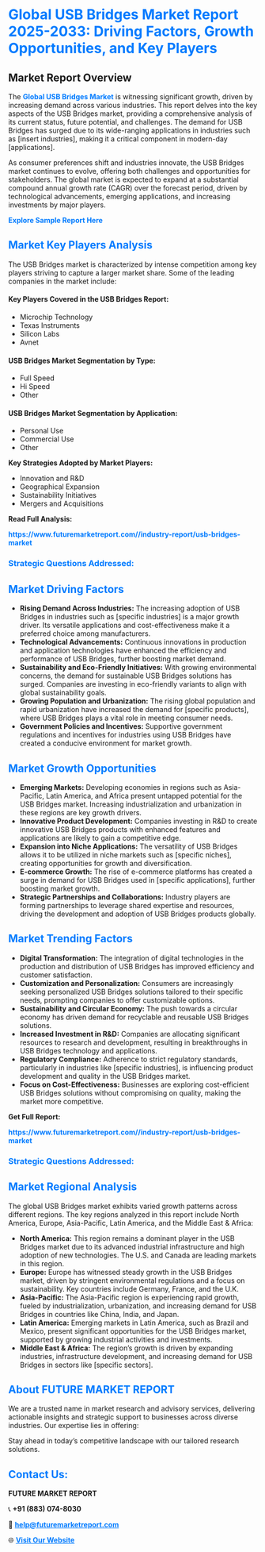 <h1 style="color: #007BFF;">Global USB Bridges Market Report 2025-2033: Driving Factors, Growth Opportunities, and Key Players</h1>

<section id="overview">
<h2>Market Report Overview</h2>
<p>The <a href="https://www.futuremarketreport.com//industry-report/usb-bridges-market" style="color: #007BFF; text-decoration: none;"><strong>Global USB Bridges Market</strong></a> is witnessing significant growth, driven by increasing demand across various industries. This report delves into the key aspects of the USB Bridges market, providing a comprehensive analysis of its current status, future potential, and challenges. The demand for USB Bridges has surged due to its wide-ranging applications in industries such as [insert industries], making it a critical component in modern-day [applications].</p>
<p>As consumer preferences shift and industries innovate, the USB Bridges market continues to evolve, offering both challenges and opportunities for stakeholders. The global market is expected to expand at a substantial compound annual growth rate (CAGR) over the forecast period, driven by technological advancements, emerging applications, and increasing investments by major players.</p>
</section>

<section id="overview">
<p><a href="https://www.futuremarketreport.com//request-sample/reportId=52274" style="color: #007BFF; text-decoration: none;"><strong>Explore Sample Report Here</strong></a></p>
</section>

<section id="key-players">
<h2 style="color: #007BFF;">Market Key Players Analysis</h2>
<p>The USB Bridges market is characterized by intense competition among key players striving to capture a larger market share. Some of the leading companies in the market include:</p>
<h4>Key Players Covered in the USB Bridges Report:</h4>
<ul><li>Microchip Technology</li><li>Texas Instruments</li><li>Silicon Labs</li><li>Avnet</li></ul>
<h4>USB Bridges Market Segmentation by Type:</h4>
<ul><li>Full Speed</li><li>Hi Speed</li><li>Other</li></ul>

<h4>USB Bridges Market Segmentation by Application:</h4>
<ul><li>Personal Use</li><li>Commercial Use</li><li>Other</li></ul>
<p><strong>Key Strategies Adopted by Market Players:</strong></p>
<ul>
<li>Innovation and R&D</li>
<li>Geographical Expansion</li>
<li>Sustainability Initiatives</li>
<li>Mergers and Acquisitions</li>
</ul>
</section>

<section>
<p><strong>Read Full Analysis: </strong></p><a href="https://www.futuremarketreport.com//industry-report/usb-bridges-market" style="color: #007BFF; text-decoration: none;"><strong>https://www.futuremarketreport.com//industry-report/usb-bridges-market</strong></a>
<h3 style="color: #007BFF;">Strategic Questions Addressed:</h3>
</section>

<section id="driving-factors">
<h2 style="color: #007BFF;">Market Driving Factors</h2>
<ul>
<li><strong>Rising Demand Across Industries:</strong> The increasing adoption of USB Bridges in industries such as [specific industries] is a major growth driver. Its versatile applications and cost-effectiveness make it a preferred choice among manufacturers.</li>
<li><strong>Technological Advancements:</strong> Continuous innovations in production and application technologies have enhanced the efficiency and performance of USB Bridges, further boosting market demand.</li>
<li><strong>Sustainability and Eco-Friendly Initiatives:</strong> With growing environmental concerns, the demand for sustainable USB Bridges solutions has surged. Companies are investing in eco-friendly variants to align with global sustainability goals.</li>
<li><strong>Growing Population and Urbanization:</strong> The rising global population and rapid urbanization have increased the demand for [specific products], where USB Bridges plays a vital role in meeting consumer needs.</li>
<li><strong>Government Policies and Incentives:</strong> Supportive government regulations and incentives for industries using USB Bridges have created a conducive environment for market growth.</li>
</ul>
</section>

<section id="growth-opportunities">
<h2 style="color: #007BFF;">Market Growth Opportunities</h2>
<ul>
<li><strong>Emerging Markets:</strong> Developing economies in regions such as Asia-Pacific, Latin America, and Africa present untapped potential for the USB Bridges market. Increasing industrialization and urbanization in these regions are key growth drivers.</li>
<li><strong>Innovative Product Development:</strong> Companies investing in R&D to create innovative USB Bridges products with enhanced features and applications are likely to gain a competitive edge.</li>
<li><strong>Expansion into Niche Applications:</strong> The versatility of USB Bridges allows it to be utilized in niche markets such as [specific niches], creating opportunities for growth and diversification.</li>
<li><strong>E-commerce Growth:</strong> The rise of e-commerce platforms has created a surge in demand for USB Bridges used in [specific applications], further boosting market growth.</li>
<li><strong>Strategic Partnerships and Collaborations:</strong> Industry players are forming partnerships to leverage shared expertise and resources, driving the development and adoption of USB Bridges products globally.</li>
</ul>
</section>

<section id="trending-factors">
<h2 style="color: #007BFF;">Market Trending Factors</h2>
<ul>
<li><strong>Digital Transformation:</strong> The integration of digital technologies in the production and distribution of USB Bridges has improved efficiency and customer satisfaction.</li>
<li><strong>Customization and Personalization:</strong> Consumers are increasingly seeking personalized USB Bridges solutions tailored to their specific needs, prompting companies to offer customizable options.</li>
<li><strong>Sustainability and Circular Economy:</strong> The push towards a circular economy has driven demand for recyclable and reusable USB Bridges solutions.</li>
<li><strong>Increased Investment in R&D:</strong> Companies are allocating significant resources to research and development, resulting in breakthroughs in USB Bridges technology and applications.</li>
<li><strong>Regulatory Compliance:</strong> Adherence to strict regulatory standards, particularly in industries like [specific industries], is influencing product development and quality in the USB Bridges market.</li>
<li><strong>Focus on Cost-Effectiveness:</strong> Businesses are exploring cost-efficient USB Bridges solutions without compromising on quality, making the market more competitive.</li>
</ul>
</section>

<section>
<p><strong>Get Full Report: </strong></p><a href="https://www.futuremarketreport.com//industry-report/usb-bridges-market" style="color: #007BFF; text-decoration: none;"><strong>https://www.futuremarketreport.com//industry-report/usb-bridges-market</strong></a>
<h3 style="color: #007BFF;">Strategic Questions Addressed:</h3>
</section>


<section id="regional-analysis">
<h2 style="color: #007BFF;">Market Regional Analysis</h2>
<p>The global USB Bridges market exhibits varied growth patterns across different regions. The key regions analyzed in this report include North America, Europe, Asia-Pacific, Latin America, and the Middle East & Africa:</p>
<ul>
<li><strong>North America:</strong> This region remains a dominant player in the USB Bridges market due to its advanced industrial infrastructure and high adoption of new technologies. The U.S. and Canada are leading markets in this region.</li>
<li><strong>Europe:</strong> Europe has witnessed steady growth in the USB Bridges market, driven by stringent environmental regulations and a focus on sustainability. Key countries include Germany, France, and the U.K.</li>
<li><strong>Asia-Pacific:</strong> The Asia-Pacific region is experiencing rapid growth, fueled by industrialization, urbanization, and increasing demand for USB Bridges in countries like China, India, and Japan.</li>
<li><strong>Latin America:</strong> Emerging markets in Latin America, such as Brazil and Mexico, present significant opportunities for the USB Bridges market, supported by growing industrial activities and investments.</li>
<li><strong>Middle East & Africa:</strong> The region’s growth is driven by expanding industries, infrastructure development, and increasing demand for USB Bridges in sectors like [specific sectors].</li>
</ul>
</section>

<footer>
<h2 style="color: #007BFF;">About FUTURE MARKET REPORT</h2>
<p>We are a trusted name in market research and advisory services, delivering actionable insights and strategic support to businesses across diverse industries. Our expertise lies in offering:</p>

<p>Stay ahead in today’s competitive landscape with our tailored research solutions.</p>

<h2 style="color: #007BFF;">Contact Us:</h2>
<p><strong>FUTURE MARKET REPORT</strong></p>
<p>📞 <strong>+91 (883) 074-8030</strong></p>
<p>📧 <strong><a href="mailto:help@futuremarketreport.com" style="color: #007BFF;">help@futuremarketreport.com</a></strong></p>
<p>🌐 <strong><a href="https://www.futuremarketreport.com/" style="color: #007BFF;">Visit Our Website</a></strong></p>
</footer>